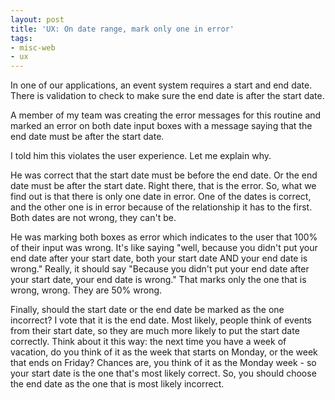 ```yaml
---
layout: post
title: 'UX: On date range, mark only one in error'
tags:
- misc-web
- ux
---
```

In one of our applications, an event system requires a start and end date.  There is validation to check to make sure the end date is after the start date.

A member of my team was creating the error messages for this routine and marked an error on both date input boxes with a message saying that the end date must be after the start date.  

I told him this violates the user experience.  Let me explain why.

He was correct that the start date must be before the end date.  Or the end date must be after the start date.  Right there, that is the error.  So, what we find out is that there is only one date in error.  One of the dates is correct, and the other one is in error because of the relationship it has to the first.  Both dates are not wrong, they can't be.

He was marking both boxes as error which indicates to the user that 100% of their input was wrong.  It's like saying "well, because you didn't put your end date after your start date, both your start date AND your end date is wrong."  Really, it should say "Because you didn't put your end date after your start date, your end date is wrong."  That marks only the one that is wrong, wrong.  They are 50% wrong.  

Finally, should the start date or the end date be marked as the one incorrect?  I vote that it is the end date.  Most likely, people think of events from their start date, so they are much more likely to put the start date correctly.  Think about it this way: the next time you have a week of vacation, do you think of it as the week that starts on Monday, or the week that ends on Friday?  Chances are, you think of it as the Monday week - so your start date is the one that's most likely correct.  So, you should choose the end date as the one that is most likely incorrect.
